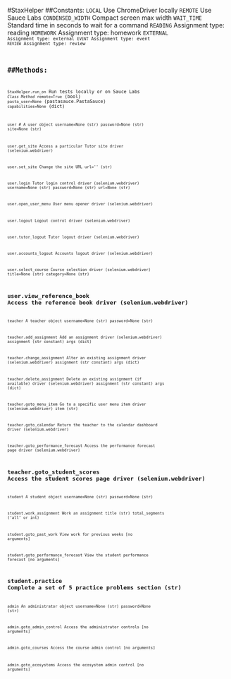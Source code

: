 #StaxHelper
##Constants:
<code>LOCAL</code>  Use ChromeDriver locally
<code>REMOTE</code> Use Sauce Labs
<code>CONDENSED_WIDTH</code>    Compact screen max width
<code>WAIT_TIME</code>  Standard time in seconds to wait for a command
	<code>READING</code>   Assignment type: reading
	<code>HOMEWORK</code>	Assignment type: homework
	<code>EXTERNAL<code>   Assignment type: external
	<code>EVENT</code> Assignment type: event
	<code>REVIEW</code>    Assignment type: review

##Methods:
-------
<code>StaxHelper.run_on</code>  Run tests locally or on Sauce Labs
<code>_Class Method_ remote=True</code> (bool)
<code>pasta_user=None</code>    (pastasauce.PastaSauce)
<code>capabilities=None</code>  (dict)

<code>user	# A user object
 	username=None (str)
 	password=None (str)
 	site=None (str)

user.get_site	Access a particular Tutor site
 	driver    (selenium.webdriver)

user.set_site   Change the site URL
 	url=''    (str)

user.login 	Tutor login control
 	driver    (selenium.webdriver)
 	username=None (str)
 	password=None (str)
 	url=None  (str)

user.open_user_menu User menu opener
 	driver 	(selenium.webdriver)

user.logout	Logout control
 	driver 	(selenium.webdriver)

user.tutor_logout	Tutor logout
 	driver 	(selenium.webdriver)

user.accounts_logout	Accounts logout
    driver 	(selenium.webdriver)

user.select_course	Course selection
 	driver 	(selenium.webdriver)
 	title=None 	(str)
 	category=None 	(str)

user.view_reference_book	Access the reference book
 	driver 	(selenium.webdriver)
------
teacher	A teacher object
    username=None 	(str)
    password=None 	(str)

teacher.add_assignment	Add an assignment
 	driver 	(selenium.webdriver)
 	assignment 	(str constant)
 	args 	(dict)

teacher.change_assignment	Alter an existing assignment
 	driver 	(selenium.webdriver)
 	assignment	(str constant)
 	args	(dict)

teacher.delete_assignment	Delete an existing assignment (if available)
 	driver                (selenium.webdriver)
 	assignment            (str constant)
 	args                  (dict)

teacher.goto_menu_item	Go to a specific user menu item
    driver                 (selenium.webdriver)
    item                   (str)

teacher.goto_calendar	Return the teacher to the calendar dashboard
    driver                 (selenium.webdriver)

teacher.goto_performance_forecast	Access the performance forecast page
    driver	               (selenium.webdriver)

teacher.goto_student_scores	Access the student scores page
    driver                 (selenium.webdriver)
------
student	A student object
    username=None          (str)
    password=None	         (str)

student.work_assignment	Work an assignment
    title                  (str)
    total_segments         (‘all’ or int)

student.goto_past_work	View work for previous weeks
    [no arguments]

student.goto_performance_forecast	View the student performance forecast
 	[no arguments]

student.practice	Complete a set of 5 practice problems
    section                (str)
------
admin	An administrator object
    username=None          (str)
    password=None          (str)

admin.goto_admin_control	Access the administrator controls
    [no arguments]

admin.goto_courses	Access the course admin control
    [no arguments]

admin.goto_ecosystems	Access the ecosystem admin control
    [no arguments]
</code>
